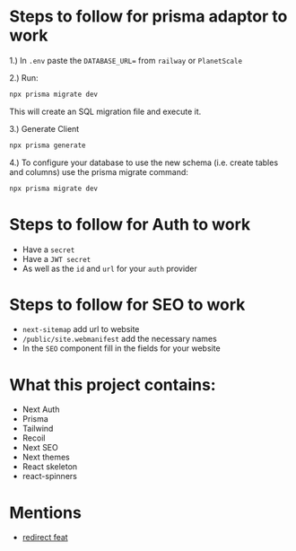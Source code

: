 # Steps to follow for prisma adaptor to work

1.) In `.env` paste the `DATABASE_URL=` from `railway` or `PlanetScale`

2.) Run:

```bash
npx prisma migrate dev
```

This will create an SQL migration file and execute it.

3.) Generate Client

```bash
npx prisma generate
```

4.) To configure your database to use the new schema (i.e. create tables and columns) use the prisma migrate command:

```bash
npx prisma migrate dev
```

# Steps to follow for Auth to work

- Have a `secret`
- Have a `JWT secret`
- As well as the `id` and `url` for your `auth` provider

# Steps to follow for SEO to work

- `next-sitemap` add url to website
- `/public/site.webmanifest` add the necessary names
- In the `SEO` component fill in the fields for your website


# What this project contains:

- Next Auth
- Prisma
- Tailwind
- Recoil
- Next SEO
- Next themes
- React skeleton
- react-spinners

# Mentions

- [redirect feat](https://www.youtube.com/watch?v=VP-RCddbjrc)
